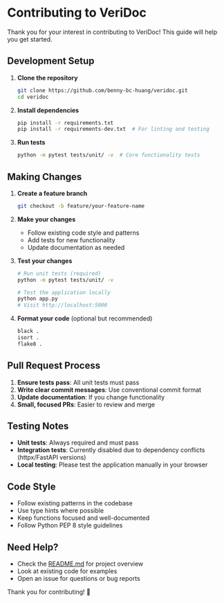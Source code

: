 # Contributing to VeriDoc

Thank you for your interest in contributing to VeriDoc! This guide will help you get started.

## Development Setup

1. **Clone the repository**
   ```bash
   git clone https://github.com/benny-bc-huang/veridoc.git
   cd veridoc
   ```

2. **Install dependencies**
   ```bash
   pip install -r requirements.txt
   pip install -r requirements-dev.txt  # For linting and testing
   ```

3. **Run tests**
   ```bash
   python -m pytest tests/unit/ -v  # Core functionality tests
   ```

## Making Changes

1. **Create a feature branch**
   ```bash
   git checkout -b feature/your-feature-name
   ```

2. **Make your changes**
   - Follow existing code style and patterns
   - Add tests for new functionality
   - Update documentation as needed

3. **Test your changes**
   ```bash
   # Run unit tests (required)
   python -m pytest tests/unit/ -v
   
   # Test the application locally
   python app.py
   # Visit http://localhost:5000
   ```

4. **Format your code** (optional but recommended)
   ```bash
   black .
   isort .
   flake8 .
   ```

## Pull Request Process

1. **Ensure tests pass**: All unit tests must pass
2. **Write clear commit messages**: Use conventional commit format
3. **Update documentation**: If you change functionality
4. **Small, focused PRs**: Easier to review and merge

## Testing Notes

- **Unit tests**: Always required and must pass
- **Integration tests**: Currently disabled due to dependency conflicts (httpx/FastAPI versions)
- **Local testing**: Please test the application manually in your browser

## Code Style

- Follow existing patterns in the codebase
- Use type hints where possible
- Keep functions focused and well-documented
- Follow Python PEP 8 style guidelines

## Need Help?

- Check the [README.md](README.md) for project overview
- Look at existing code for examples
- Open an issue for questions or bug reports

Thank you for contributing! 🚀